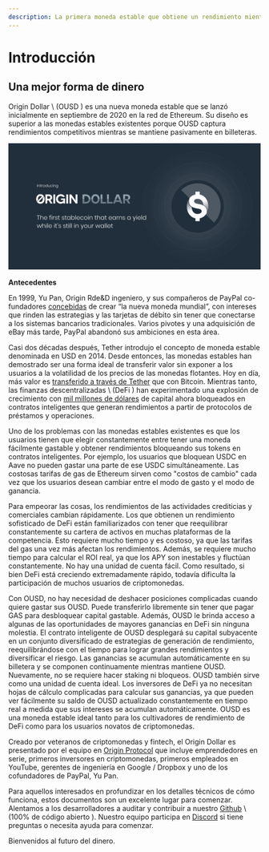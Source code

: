 ```yaml
---
description: La primera moneda estable que obtiene un rendimiento mientras está en su billetera
---
```


# Introducción

## **Una mejor forma de dinero**

Origin Dollar \ (OUSD \) es una nueva moneda estable que se lanzó inicialmente en septiembre de 2020 en la red de Ethereum. Su diseño es superior a las monedas estables existentes porque OUSD captura rendimientos competitivos mientras se mantiene pasivamente en billeteras.

![](.gitbook/assets/origin-dollar-summary.jpeg)

**Antecedentes**

En 1999, Yu Pan, Origin Rde&D ingeniero, y sus compañeros de PayPal co-fundadores [concebidas](https://www.cnbc.com/2017/08/14/david-sacks-cryptocurrency-interview.html) de crear “la nueva moneda mundial”, con intereses que rinden las estrategias y las tarjetas de débito sin tener que conectarse a los sistemas bancarios tradicionales. Varios pivotes y una adquisición de eBay más tarde, PayPal abandonó sus ambiciones en esta área.

Casi dos décadas después, Tether introdujo el concepto de moneda estable denominada en USD en 2014. Desde entonces, las monedas estables han demostrado ser una forma ideal de transferir valor sin exponer a los usuarios a la volatilidad de los precios de las monedas flotantes. Hoy en día, más valor es [transferido a través de Tether](https://www.bloomberg.com/news/articles/2019-10-01/tether-not-bitcoin-likely-the-world-s-most-used-cryptocurrency) que con Bitcoin. Mientras tanto, las finanzas descentralizadas \ (DeFi \) han experimentado una explosión de crecimiento con [mil millones de dólares](https://defipulse.com/) de capital ahora bloqueados en contratos inteligentes que generan rendimientos a partir de protocolos de préstamos y operaciones.

Uno de los problemas con las monedas estables existentes es que los usuarios tienen que elegir constantemente entre tener una moneda fácilmente gastable y obtener rendimientos bloqueando sus tokens en contratos inteligentes. Por ejemplo, los usuarios que bloquean USDC en Aave no pueden gastar una parte de ese USDC simultáneamente. Las costosas tarifas de gas de Ethereum sirven como "costos de cambio" cada vez que los usuarios desean cambiar entre el modo de gasto y el modo de ganancia.

Para empeorar las cosas, los rendimientos de las actividades crediticias y comerciales cambian rápidamente. Los que obtienen un rendimiento sofisticado de DeFi están familiarizados con tener que reequilibrar constantemente su cartera de activos en muchas plataformas de la competencia. Esto requiere mucho tiempo y es costoso, ya que las tarifas del gas una vez más afectan los rendimientos. Además, se requiere mucho tiempo para calcular el ROI real, ya que los APY son inestables y fluctúan constantemente. No hay una unidad de cuenta fácil. Como resultado, si bien DeFi está creciendo extremadamente rápido, todavía dificulta la participación de muchos usuarios de criptomonedas.

Con OUSD, no hay necesidad de deshacer posiciones complicadas cuando quiere gastar sus OUSD. Puede transferirlo libremente sin tener que pagar GAS para desbloquear capital gastable. Además, OUSD le brinda acceso a algunas de las oportunidades de mayores ganancias en DeFi sin ninguna molestia. El contrato inteligente de OUSD desplegará su capital subyacente en un conjunto diversificado de estrategias de generación de rendimiento, reequilibrándose con el tiempo para lograr grandes rendimientos y diversificar el riesgo. Las ganancias se acumulan automáticamente en su billetera y se componen continuamente mientras mantiene OUSD. Nuevamente, no se requiere hacer staking ni bloqueos. OUSD también sirve como una unidad de cuenta ideal. Los inversores de DeFi ya no necesitan hojas de cálculo complicadas para calcular sus ganancias, ya que pueden ver fácilmente su saldo de OUSD actualizado constantemente en tiempo real a medida que sus intereses se acumulan automáticamente. OUSD es una moneda estable ideal tanto para los cultivadores de rendimiento de DeFi como para los usuarios novatos de criptomonedas.

Creado por veteranos de criptomonedas y fintech, el Origin Dollar es presentado por el equipo [](https://www.originprotocol.com/team) en [Origin Protocol](https://www.originprotocol.com) que incluye emprendedores en serie, primeros inversores en criptomonedas, primeros empleados en YouTube, gerentes de ingeniería en Google / Dropbox y uno de los cofundadores de PayPal, Yu Pan.

Para aquellos interesados en profundizar en los detalles técnicos de cómo funciona, estos documentos son un excelente lugar para comenzar. Alentamos a los desarrolladores a auditar y contribuir a nuestro [Github](http://www.github.com/OriginProtocol) \ (100% de código abierto \). Nuestro equipo participa en [Discord](https://www.originprotocol.com/discord) si tiene preguntas o necesita ayuda para comenzar.

Bienvenidos al futuro del dinero.

